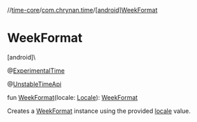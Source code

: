 //[time-core](../../index.md)/[com.chrynan.time](index.md)/[[android]WeekFormat]([android]-week-format.md)

# WeekFormat

[android]\

@[ExperimentalTime](https://kotlinlang.org/api/latest/jvm/stdlib/kotlin.time/-experimental-time/index.html)

@[UnstableTimeApi](../../../time-core/time-core/com.chrynan.time/-unstable-time-api/index.md)

fun [WeekFormat]([android]-week-format.md)(locale: [Locale](https://developer.android.com/reference/kotlin/java/util/Locale.html)): [WeekFormat](../../../time-core/time-core/com.chrynan.time/-week-format/index.md)

Creates a [WeekFormat](../../../time-core/time-core/com.chrynan.time/-week-format/index.md) instance using the provided [locale]([android]-week-format.md) value.
